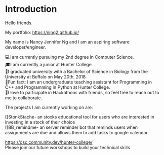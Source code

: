 # Introduction

Hello friends. 

My portfolio: https://njng2.github.io/

My name is Nancy Jennifer Ng and I am an aspiring software developer/engineer. 

💻I am currently pursuing my 2nd degree in Computer Science.  
🎓I am currently a junior at Hunter College.  
🔬I graduated university with a Bachelor of Science in Biology from the University at Buffalo on May 20th, 2018.  
🌟Fun fact: I am an undergraduate teaching assistant for Programming in C++ and Programming in Python at Hunter College.  
🌟I love to participate in Hackathons with friends, so feel free to reach out to me to collaborate.  


The projects I am currently working on are:  

[]StonkStache- an stocks educational tool for users who are interested in investing in a stock of their choice   
[]BB_remindme- an server reminder bot that reminds users when assignments are due and allows them to add tasks to google calendar 


https://dsc.community.dev/hunter-college/  
Please join our future workshops to build your technical skills


